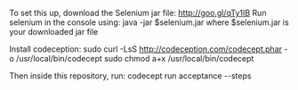 To set this up, download the Selenium jar file: http://goo.gl/qTy1IB
Run selenium in the console using: java -jar $selenium.jar where $selenium.jar is your downloaded jar file

Install codeception:
sudo curl -LsS http://codeception.com/codecept.phar -o /usr/local/bin/codecept
sudo chmod a+x /usr/local/bin/codecept

Then inside this repository, run: codecept run acceptance --steps
